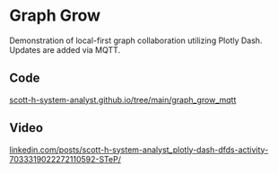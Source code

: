 # Graph Grow
Demonstration of local-first graph collaboration utilizing Plotly Dash. Updates are added via MQTT. 

## Code

[scott-h-system-analyst.github.io/tree/main/graph_grow_mqtt](https://github.com/scott-h-system-analyst/scott-h-system-analyst.github.io/tree/main/graph_grow_mqtt)  

## Video
 
[linkedin.com/posts/scott-h-system-analyst_plotly-dash-dfds-activity-7033319022272110592-STeP/](https://www.linkedin.com/posts/scott-h-system-analyst_plotly-dash-dfds-activity-7033319022272110592-STeP/)  

